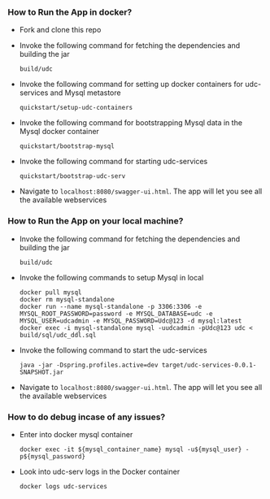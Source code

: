 ### <a name="run-app"></a> How to Run the App in docker?
* Fork and clone this repo

* Invoke the following command for fetching the dependencies and building the jar

  ```shell
  build/udc 
  ```

* Invoke the following command for setting up docker containers for udc-services and Mysql metastore

  ```shell
  quickstart/setup-udc-containers
  ```

* Invoke the following command for bootstrapping Mysql data in the Mysql docker container

  ```shell
  quickstart/bootstrap-mysql
  ```

* Invoke the following command for starting udc-services

  ```shell
  quickstart/bootstrap-udc-serv
  ```

* Navigate to ``localhost:8080/swagger-ui.html``. The app will let you see all the available webservices


### <a name="run-app"></a> How to Run the App on your local machine?

* Invoke the following command for fetching the dependencies and building the jar

  ```shell
  build/udc
  ```

* Invoke the following commands to setup Mysql in local

  ```shell
  docker pull mysql
  docker rm mysql-standalone
  docker run --name mysql-standalone -p 3306:3306 -e MYSQL_ROOT_PASSWORD=password -e MYSQL_DATABASE=udc -e MYSQL_USER=udcadmin -e MYSQL_PASSWORD=Udc@123 -d mysql:latest
  docker exec -i mysql-standalone mysql -uudcadmin -pUdc@123 udc < build/sql/udc_ddl.sql
  ```

* Invoke the following command to start the udc-services

  ```shell
  java -jar -Dspring.profiles.active=dev target/udc-services-0.0.1-SNAPSHOT.jar
  ```

* Navigate to ``localhost:8080/swagger-ui.html``. The app will let you see all the available webservices

### <a name="run-app"></a> How to do debug incase of any issues?
* Enter into docker mysql container

  ```shell
  docker exec -it ${mysql_container_name} mysql -u${mysql_user} -p${mysql_password}
  ```
* Look into udc-serv logs in the Docker container

  ```shell
  docker logs udc-services
  ```
